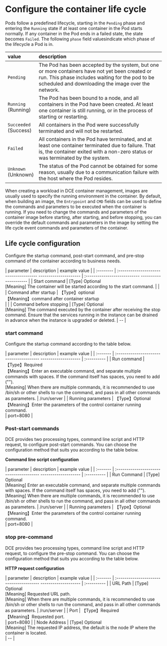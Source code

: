 # Configure the container life cycle

Pods follow a predefined lifecycle, starting in the `Pending` phase and entering the `Running` state if at least one container in the Pod starts normally. If any container in the Pod ends in a failed state, the state becomes `Failed`. The following `phase` field values ​​indicate which phase of the lifecycle a Pod is in.

value | description
:-----|:----------
`Pending`<br /> | The Pod has been accepted by the system, but one or more containers have not yet been created or run. This phase includes waiting for the pod to be scheduled and downloading the image over the network.
`Running`<br /> (Running) | The Pod has been bound to a node, and all containers in the Pod have been created. At least one container is still running, or in the process of starting or restarting.
`Succeeded`<br /> (Success) | All containers in the Pod were successfully terminated and will not be restarted.
`Failed`<br /> | All containers in the Pod have terminated, and at least one container terminated due to failure. That is, the container exited with a non-zero status or was terminated by the system.
`Unknown`<br /> (Unknown) | The status of the Pod cannot be obtained for some reason, usually due to a communication failure with the host where the Pod resides.

When creating a workload in DCE container management, images are usually used to specify the running environment in the container. By default, when building an image, the `Entrypoint` and `CMD` fields can be used to define the commands and parameters to be executed when the container is running. If you need to change the commands and parameters of the container image before starting, after starting, and before stopping, you can override the default commands and parameters in the image by setting the life cycle event commands and parameters of the container.

## Life cycle configuration

Configure the startup command, post-start command, and pre-stop command of the container according to business needs.

| parameter | description | example value |
| :-------- | :------------------------------------- --------------------- | :--------------------------- --------------------- |
| Start command | [Type] Optional<br /> [Meaning] The container will be started according to the start command. | |
| Command after startup | 【Type】optional<br />【Meaning】command after container startup<br /> | |
| Command before stopping | [Type] Optional<br /> [Meaning] The command executed by the container after receiving the stop command. Ensure that the services running in the instance can be drained in advance when the instance is upgraded or deleted. | -- |

### start command

Configure the startup command according to the table below.

| parameter | description | example value |
| :------- | :--------------------------------------- -------------------- | :---------- |
| Run command | 【Type】Required<br />【Meaning】Enter an executable command, and separate multiple commands with spaces. If the command itself has spaces, you need to add (""). <br />[Meaning] When there are multiple commands, it is recommended to use /bin/sh or other shells to run the command, and pass in all other commands as parameters. | /run/server |
| Running parameters | 【Type】Optional<br />【Meaning】Enter the parameters of the control container running command. <br /> | port=8080 |

### Post-start commands

DCE provides two processing types, command line script and HTTP request, to configure post-start commands. You can choose the configuration method that suits you according to the table below.

**Command line script configuration**

| parameter | description | example value |
| :------- | :--------------------------------------- -------------------- | :---------- |
| Run Command | [Type] Optional<br /> [Meaning] Enter an executable command, and separate multiple commands with spaces. If the command itself has spaces, you need to add (""). <br />[Meaning] When there are multiple commands, it is recommended to use /bin/sh or other shells to run the command, and pass in all other commands as parameters. | /run/server |
| Running parameters | 【Type】Optional<br />【Meaning】Enter the parameters of the control container running command. <br /> | port=8080 |

### stop pre-command

DCE provides two processing types, command line script and HTTP request, to configure the pre-stop command. You can choose the configuration method that suits you according to the table below.

**HTTP request configuration**

| parameter | description | example value |
| :------- | :--------------------------------------- -------------------- | :---------- |
| URL Path | [Type] Optional<br /> [Meaning] Requested URL path. <br />[Meaning] When there are multiple commands, it is recommended to use /bin/sh or other shells to run the command, and pass in all other commands as parameters. | /run/server |
| Port | 【Type】Required<br />【Meaning】Requested port. <br /> | port=8080 |
| Node Address | [Type] Optional<br /> [Meaning] The requested IP address, the default is the node IP where the container is located. <br /> | -- |